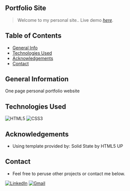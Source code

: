 ## Portfolio Site
> Welcome to my personal site..
> Live demo [_here_](https://shouwangh.github.io/portfolio-website/).

## Table of Contents
* [General Info](#general-information)
* [Technologies Used](#technologies-used)
* [Acknowledgements](#acknowledgements)
* [Contact](#contact)

## General Information
One page personal portfolio website


## Technologies Used
![HTML5](https://img.shields.io/badge/html5-%23E34F26.svg?style=for-the-badge&logo=html5&logoColor=white)
![CSS3](https://img.shields.io/badge/css3-%231572B6.svg?style=for-the-badge&logo=css3&logoColor=white)

## Acknowledgements
- Using template provided by: Solid State by HTML5 UP

## Contact
- Feel free to peruse other projects or contact me below.

[![LinkedIn](https://img.shields.io/badge/linkedin-%230077B5.svg?style=for-the-badge&logo=linkedin&logoColor=white)](https://www.linkedin.com/in/shouwang-huang-71155ab7/)
[![Gmail](https://img.shields.io/badge/Gmail-D14836?style=for-the-badge&logo=gmail&logoColor=white)](mailto:shouwangh82@gmail.com)

